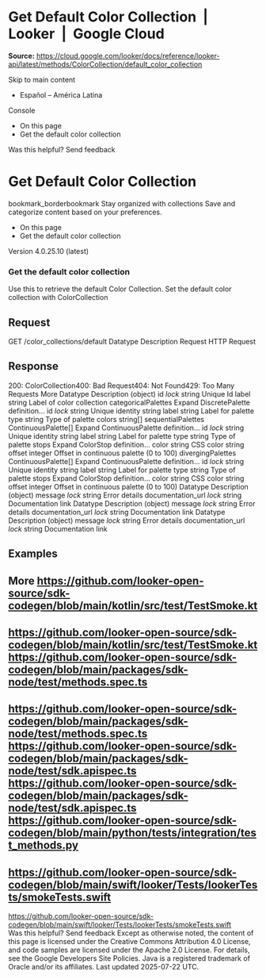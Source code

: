 # Get Default Color Collection  |  Looker  |  Google Cloud

**Source:** https://cloud.google.com/looker/docs/reference/looker-api/latest/methods/ColorCollection/default_color_collection

Skip to main content 


  * Español – América Latina

Console 
  * On this page
  * Get the default color collection




Was this helpful?
Send feedback 
#  Get Default Color Collection
bookmark_borderbookmark Stay organized with collections  Save and categorize content based on your preferences.
  * On this page
  * Get the default color collection


Version 4.0.25.10 (latest) 
### Get the default color collection
Use this to retrieve the default Color Collection.
Set the default color collection with ColorCollection
## Request
GET /color_collections/default 
Datatype
Description
Request
HTTP Request 
## Response
200: ColorCollection400: Bad Request404: Not Found429: Too Many Requests More
Datatype
Description
(object)
id
_lock_
string 
Unique Id
label
string 
Label of color collection
categoricalPalettes
Expand DiscretePalette definition... 
id
_lock_
string 
Unique identity string
label
string 
Label for palette
type
string 
Type of palette
colors
string[] 
sequentialPalettes
ContinuousPalette[] 
Expand ContinuousPalette definition... 
id
_lock_
string 
Unique identity string
label
string 
Label for palette
type
string 
Type of palette
stops
Expand ColorStop definition... 
color
string 
CSS color string
offset
integer 
Offset in continuous palette (0 to 100)
divergingPalettes
ContinuousPalette[] 
Expand ContinuousPalette definition... 
id
_lock_
string 
Unique identity string
label
string 
Label for palette
type
string 
Type of palette
stops
Expand ColorStop definition... 
color
string 
CSS color string
offset
integer 
Offset in continuous palette (0 to 100)
Datatype
Description
(object)
message
_lock_
string 
Error details
documentation_url
_lock_
string 
Documentation link
Datatype
Description
(object)
message
_lock_
string 
Error details
documentation_url
_lock_
string 
Documentation link
Datatype
Description
(object)
message
_lock_
string 
Error details
documentation_url
_lock_
string 
Documentation link
## Examples
More
https://github.com/looker-open-source/sdk-codegen/blob/main/kotlin/src/test/TestSmoke.kt   
---  
https://github.com/looker-open-source/sdk-codegen/blob/main/kotlin/src/test/TestSmoke.kt   
https://github.com/looker-open-source/sdk-codegen/blob/main/packages/sdk-node/test/methods.spec.ts   
---  
https://github.com/looker-open-source/sdk-codegen/blob/main/packages/sdk-node/test/methods.spec.ts   
https://github.com/looker-open-source/sdk-codegen/blob/main/packages/sdk-node/test/sdk.apispec.ts   
https://github.com/looker-open-source/sdk-codegen/blob/main/packages/sdk-node/test/sdk.apispec.ts   
https://github.com/looker-open-source/sdk-codegen/blob/main/python/tests/integration/test_methods.py   
---  
https://github.com/looker-open-source/sdk-codegen/blob/main/swift/looker/Tests/lookerTests/smokeTests.swift   
---  
https://github.com/looker-open-source/sdk-codegen/blob/main/swift/looker/Tests/lookerTests/smokeTests.swift   
Was this helpful?
Send feedback 
Except as otherwise noted, the content of this page is licensed under the Creative Commons Attribution 4.0 License, and code samples are licensed under the Apache 2.0 License. For details, see the Google Developers Site Policies. Java is a registered trademark of Oracle and/or its affiliates.
Last updated 2025-07-22 UTC.


